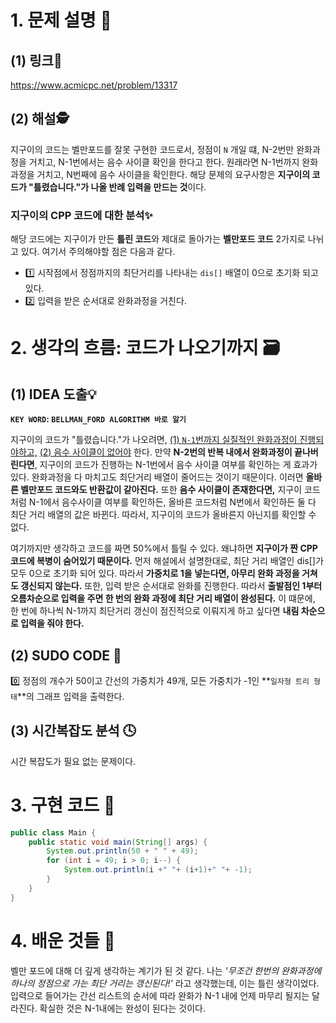# 1. 문제 설명 📌

## (1) 링크🔗

https://www.acmicpc.net/problem/13317

## (2) 해설🕵

지구이의 코드는 벨만포드를 잘못 구현한 코드로서, 정점이 `N` 개일 떄,  N-2번만 완화과정을 거치고, N-1번에서는 음수 사이클 확인을 한다고 한다. 원래라면 N-1번까지 완화 과정을 거치고, N번째에 음수 사이클을 확인한다. 
해당 문제의 요구사항은 **지구이의 코드가 "틀렸습니다."가 나올 반례 입력을 만드는 것**이다.

### 지구이의 CPP 코드에 대한 분석✨ 

해당 코드에는 지구이가 만든 **틀린 코드**와 제대로 돌아가는 **벨만포드 코드** 2가지로 나뉘고 있다. 여기서 주의해야할 점은 다음과 같다.

- 1️⃣ 시작점에서 정점까지의 최단거리를 나타내는 `dis[]` 배열이 0으로 초기화 되고 있다.
- 2️⃣ 입력을 받은 순서대로 완화과정을 거친다.



# 2. 생각의 흐름: 코드가 나오기까지 🗃️

## (1) IDEA 도출💡

**`KEY WORD`: `BELLMAN_FORD ALGORITHM 바로 알기`**

지구이의 코드가 "틀렸습니다."가 나오려면, <u>(1) `N-1`번까지 실질적인 완화과정이 진행되야하고,</u> <u>(2) 음수 사이클이 없어야</u> 한다.
만약 **N-2번의 반복 내에서 완화과정이 끝나버린다면**, 지구이의 코드가 진행하는 N-1번에서 음수 사이클 여부를 확인하는 게 효과가 있다. 완화과정을 다 마치고도 최단거리 배열이 줄어드는 것이기 때문이다. 이러면 **올바른 벨만포드 코드와도 반환값이 같아진다.**
또한 **음수 사이클이 존재한다면,** 지구이 코드처럼 N-1에서 음수사이클 여부를 확인하든, 올바른 코드처럼 N번에서 확인하든 둘 다 최단 거리 배열의 값은 바뀐다. 따라서, 지구이의 코드가 올바른지 아닌지를 확인할 수 없다. 

여기까지만 생각하고 코드를 짜면 50%에서 틀릴 수 있다. 왜냐하면 **지구이가 짠 CPP 코드에 복병이 숨어있기 때문이다.**
  먼저 해설에서 설명한대로, 최단 거리 배열인 dis[]가 모두 0으로 초기화 되어 있다. 따라서 **가중치로 1을 넣는다면, 아무리 완화 과정을 거쳐도 갱신되지 않는다.** 
  또한, 입력 받은 순서대로 완화를 진행한다. 따라서 **출발점인 1부터 오름차순으로 입력을 주면 한 번의 완화 과정에 최단 거리 배열이 완성된다.** 이 떄문에, 한 번에 하나씩 N-1까지 최단거리 갱신이 점진적으로 이뤄지게 하고 싶다면 **내림 차순으로 입력을 줘야 한다.**

## (2) SUDO CODE 📜

0️⃣ 정점의 개수가 50이고 간선의 가중치가 49개, 모든 가중치가 -1인 **`일자형 트리 형태`**의 그래프 입력을 출력한다.

## (3) 시간복잡도 분석 🕓

시간 복잡도가 필요 없는 문제이다.

# 3. 구현 코드 🔎

```java
public class Main {
    public static void main(String[] args) {
        System.out.println(50 + " " + 49);
        for (int i = 49; i > 0; i--) {
            System.out.println(i +" "+ (i+1)+" "+ -1);
        }
    }
}
```



# 4. 배운 것들 🎯

벨만 포드에 대해 더 깊게 생각하는 계기가 된 것 같다. 나는 *'무조건 한번의 완화과정에 하나의 정점으로 가는 최단 거리는 갱신된다!'* 라고 생각했는데, 이는 틀린 생각이었다. 입력으로 들어가는 간선 리스트의 순서에 따라 완화가 N-1 내에 언제 마무리 될지는 달라진다. 확실한 것은 N-1내에는 완성이 된다는 것이다.

